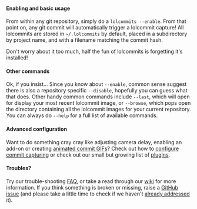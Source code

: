 #### Enabling and basic usage

From within any git repository, simply do a `lolcommits --enable`.  From that point on, any git commit will automatically trigger a lolcommit capture!  All lolcommits are stored in `~/.lolcommits` by default, placed in a subdirectory by project name, and with a filename matching the commit hash.

Don't worry about it too much, half the fun of lolcommits is forgetting it's installed!

#### Other commands

Ok, if you insist... Since you know about `--enable`, common sense suggest there is also a repository specific `--disable`, hopefully you can guess what that does.  Other handy common commands include `--last`, which will open for display your most recent lolcommit image, or `--browse`, which pops open the directory containing all the lolcommit images for your current repository.  You can always do `--help` for a full list of available commands.

#### Advanced configuration

Want to do something cray cray like adjusting camera delay, enabling an add-on or creating [animated commit GIFs][animating]? Check out how to [configure commit capturing][commit-capturing] or check out our small but growing list of [plugins][plugins-wiki].

[animating]: https://github.com/mroth/lolcommits#animated-gif-capturing
[commit-capturing]: https://github.com/mroth/lolcommits/wiki/Configure-Commit-Capturing
[plugins-wiki]: https://github.com/mroth/lolcommits/wiki/Configuring-Plugins

#### Troubles?

Try our trouble-shooting [FAQ][FAQ], or take a read through our [wiki][wiki] for more information. If you think something is broken or missing, raise a [GitHub issue][issues] (and please take a little time to check if we haven't [already addressed][closed-issues] it).

[FAQ]: https://github.com/mroth/lolcommits/wiki/FAQ
[wiki]: https://github.com/mroth/lolcommits/wiki
[issues]: https://github.com/mroth/lolcommits/issues
[closed-issues]: https://github.com/mroth/lolcommits/issues?q=is%3Aissue+is%3Aclosed
